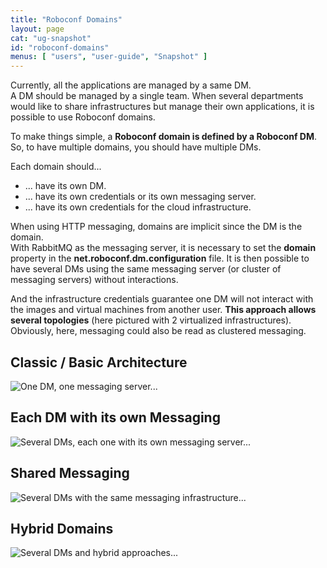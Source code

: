 ```yaml
---
title: "Roboconf Domains"
layout: page
cat: "ug-snapshot"
id: "roboconf-domains"
menus: [ "users", "user-guide", "Snapshot" ]
---
```


Currently, all the applications are managed by a same DM.  
A DM should be managed by a single team. When several departments would like
to share infrastructures but manage their own applications, it is possible to
use Roboconf domains.


To make things simple, a **Roboconf domain is defined by a Roboconf DM**.  
So, to have multiple domains, you should have multiple DMs.

Each domain should...

* ... have its own DM.
* ... have its own credentials or its own messaging server.
* ... have its own credentials for the cloud infrastructure.

When using HTTP messaging, domains are implicit since the DM is the domain.  
With RabbitMQ as the messaging server, it is necessary to set the **domain** property
in the **net.roboconf.dm.configuration** file. It is then possible to have several DMs
using the same messaging server (or cluster of messaging servers) without interactions.

And the infrastructure credentials guarantee one DM will not interact with the images
and virtual machines from another user. **This approach allows several topologies** (here pictured with 2 virtualized infrastructures).
Obviously, here, messaging could also be read as clustered messaging.


## Classic / Basic Architecture

<img src="/resources/img/en_roboconf-domains--classic.png" alt="One DM, one messaging server..." class="gs" />
<br />

## Each DM with its own Messaging

<img src="/resources/img/en_roboconf-domains--each-one-its-messaging.png" alt="Several DMs, each one with its own messaging server..." class="gs" />
<br />

## Shared Messaging

<img src="/resources/img/en_roboconf-domains--same-messaging.png" alt="Several DMs with the same messaging infrastructure..." class="gs" />
<br />

## Hybrid Domains

<img src="/resources/img/en_roboconf-domains--hybrid-mode.png" alt="Several DMs and hybrid approaches..." class="gs" />
